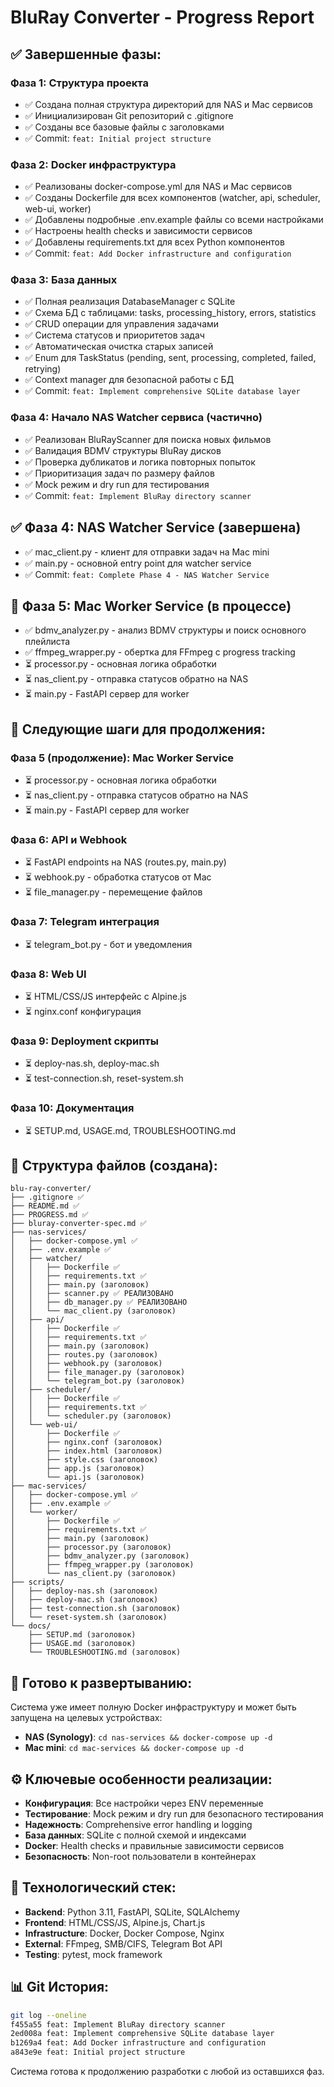 # BluRay Converter - Progress Report

## ✅ Завершенные фазы:

### Фаза 1: Структура проекта
- ✅ Создана полная структура директорий для NAS и Mac сервисов
- ✅ Инициализирован Git репозиторий с .gitignore
- ✅ Созданы все базовые файлы с заголовками
- ✅ Commit: `feat: Initial project structure`

### Фаза 2: Docker инфраструктура  
- ✅ Реализованы docker-compose.yml для NAS и Mac сервисов
- ✅ Созданы Dockerfile для всех компонентов (watcher, api, scheduler, web-ui, worker)
- ✅ Добавлены подробные .env.example файлы со всеми настройками
- ✅ Настроены health checks и зависимости сервисов
- ✅ Добавлены requirements.txt для всех Python компонентов
- ✅ Commit: `feat: Add Docker infrastructure and configuration`

### Фаза 3: База данных
- ✅ Полная реализация DatabaseManager с SQLite
- ✅ Схема БД с таблицами: tasks, processing_history, errors, statistics
- ✅ CRUD операции для управления задачами
- ✅ Система статусов и приоритетов задач
- ✅ Автоматическая очистка старых записей
- ✅ Enum для TaskStatus (pending, sent, processing, completed, failed, retrying)
- ✅ Context manager для безопасной работы с БД
- ✅ Commit: `feat: Implement comprehensive SQLite database layer`

### Фаза 4: Начало NAS Watcher сервиса (частично)
- ✅ Реализован BluRayScanner для поиска новых фильмов
- ✅ Валидация BDMV структуры BluRay дисков
- ✅ Проверка дубликатов и логика повторных попыток
- ✅ Приоритизация задач по размеру файлов
- ✅ Mock режим и dry run для тестирования
- ✅ Commit: `feat: Implement BluRay directory scanner`

## ✅ Фаза 4: NAS Watcher Service (завершена)
- ✅ mac_client.py - клиент для отправки задач на Mac mini
- ✅ main.py - основной entry point для watcher service
- ✅ Commit: `feat: Complete Phase 4 - NAS Watcher Service`

## 🔄 Фаза 5: Mac Worker Service (в процессе)
- ✅ bdmv_analyzer.py - анализ BDMV структуры и поиск основного плейлиста
- ✅ ffmpeg_wrapper.py - обертка для FFmpeg с progress tracking
- ⏳ processor.py - основная логика обработки
- ⏳ nas_client.py - отправка статусов обратно на NAS
- ⏳ main.py - FastAPI сервер для worker

## 🔄 Следующие шаги для продолжения:

### Фаза 5 (продолжение): Mac Worker Service  
- ⏳ processor.py - основная логика обработки
- ⏳ nas_client.py - отправка статусов обратно на NAS
- ⏳ main.py - FastAPI сервер для worker

### Фаза 6: API и Webhook
- ⏳ FastAPI endpoints на NAS (routes.py, main.py)
- ⏳ webhook.py - обработка статусов от Mac
- ⏳ file_manager.py - перемещение файлов

### Фаза 7: Telegram интеграция
- ⏳ telegram_bot.py - бот и уведомления

### Фаза 8: Web UI
- ⏳ HTML/CSS/JS интерфейс с Alpine.js
- ⏳ nginx.conf конфигурация

### Фаза 9: Deployment скрипты
- ⏳ deploy-nas.sh, deploy-mac.sh
- ⏳ test-connection.sh, reset-system.sh

### Фаза 10: Документация
- ⏳ SETUP.md, USAGE.md, TROUBLESHOOTING.md

## 📁 Структура файлов (создана):

```
blu-ray-converter/
├── .gitignore ✅
├── README.md ✅ 
├── PROGRESS.md ✅
├── bluray-converter-spec.md ✅
├── nas-services/
│   ├── docker-compose.yml ✅
│   ├── .env.example ✅
│   ├── watcher/
│   │   ├── Dockerfile ✅
│   │   ├── requirements.txt ✅
│   │   ├── main.py (заголовок)
│   │   ├── scanner.py ✅ РЕАЛИЗОВАНО
│   │   ├── db_manager.py ✅ РЕАЛИЗОВАНО
│   │   └── mac_client.py (заголовок)
│   ├── api/
│   │   ├── Dockerfile ✅
│   │   ├── requirements.txt ✅
│   │   ├── main.py (заголовок)
│   │   ├── routes.py (заголовок)  
│   │   ├── webhook.py (заголовок)
│   │   ├── file_manager.py (заголовок)
│   │   └── telegram_bot.py (заголовок)
│   ├── scheduler/
│   │   ├── Dockerfile ✅
│   │   ├── requirements.txt ✅
│   │   └── scheduler.py (заголовок)
│   └── web-ui/
│       ├── Dockerfile ✅
│       ├── nginx.conf (заголовок)
│       ├── index.html (заголовок)
│       ├── style.css (заголовок)
│       ├── app.js (заголовок)
│       └── api.js (заголовок)
├── mac-services/
│   ├── docker-compose.yml ✅
│   ├── .env.example ✅
│   └── worker/
│       ├── Dockerfile ✅
│       ├── requirements.txt ✅
│       ├── main.py (заголовок)
│       ├── processor.py (заголовок)
│       ├── bdmv_analyzer.py (заголовок)
│       ├── ffmpeg_wrapper.py (заголовок)
│       └── nas_client.py (заголовок)
├── scripts/
│   ├── deploy-nas.sh (заголовок)
│   ├── deploy-mac.sh (заголовок)
│   ├── test-connection.sh (заголовок)
│   └── reset-system.sh (заголовок)
└── docs/
    ├── SETUP.md (заголовок)
    ├── USAGE.md (заголовок)
    └── TROUBLESHOOTING.md (заголовок)
```

## 🚀 Готово к развертыванию:

Система уже имеет полную Docker инфраструктуру и может быть запущена на целевых устройствах:

- **NAS (Synology)**: `cd nas-services && docker-compose up -d`
- **Mac mini**: `cd mac-services && docker-compose up -d`

## ⚙️ Ключевые особенности реализации:

- **Конфигурация**: Все настройки через ENV переменные
- **Тестирование**: Mock режим и dry run для безопасного тестирования
- **Надежность**: Comprehensive error handling и logging
- **База данных**: SQLite с полной схемой и индексами
- **Docker**: Health checks и правильные зависимости сервисов
- **Безопасность**: Non-root пользователи в контейнерах

## 🔧 Технологический стек:

- **Backend**: Python 3.11, FastAPI, SQLite, SQLAlchemy
- **Frontend**: HTML/CSS/JS, Alpine.js, Chart.js
- **Infrastructure**: Docker, Docker Compose, Nginx
- **External**: FFmpeg, SMB/CIFS, Telegram Bot API
- **Testing**: pytest, mock framework

## 📊 Git История:

```bash
git log --oneline
f455a55 feat: Implement BluRay directory scanner
2ed008a feat: Implement comprehensive SQLite database layer  
b1269a4 feat: Add Docker infrastructure and configuration
a843e9e feat: Initial project structure
```

Система готова к продолжению разработки с любой из оставшихся фаз.